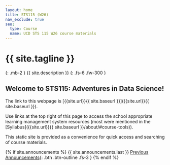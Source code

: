 ```yaml
---
layout: home
title: STS115 (W26)
nav_exclude: true
seo:
  type: Course
  name: UCD STS 115 W26 course materials
---
```


# {{ site.tagline }}
{: .mb-2 }
{{ site.description }}
{: .fs-6 .fw-300 }

## Welcome to STS115: Adventures in Data Science! 

The link to this webpage is [{{site.url}}{{ site.baseurl }}]({{site.url}}{{ site.baseurl }}).

Use links at the top right of this page to access the school appropriate learning management system resources (most were mentioned in the [Syllabus]({{site.url}}{{ site.baseurl }}/about/#course-tools)).

This static site is provided as a convenience for quick access and searching of course materials.

{% if site.announcements %}
{{ site.announcements.last }}
[Previous Announcements](announcements.md){: .btn .btn-outline .fs-3 }
{% endif %}
